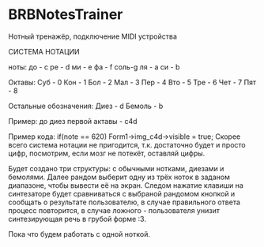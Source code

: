 # BRBNotesTrainer
Нотный тренажёр, подключение MIDI устройства

СИСТЕМА НОТАЦИИ

ноты:
до - c
ре - d
ми - e
фа - f
соль-g
ля - a
си - b

Октавы:
Суб - 0
Кон - 1
Бол - 2
Мал - 3
Пер - 4
Вто - 5
Тре - 6
Чет - 7
Пят - 8

Остальные обозначения:
Диез - d
Бемоль - b

Пример:
до диез первой актавы - c4d

Пример кода:
if(note == 620) Form1->img_c4d->visible = true;
Скорее всего система нотации не пригодится, т.к. достаточно будет и просто цифр, посмотрим, если мозг не потекёт, оставляй цифры.

Будет создано три структуры: с обычными нотками, диезами и бемолями. Далее рандом выберит одну из трёх ноток в заданом диапазоне, чтобы вывести её на экран. Следом нажатие клавиши на синтезаторе будет сравниваться с выбраной рандомом кнопкой и сообщать о результате пользователю, в случае правильного ответа процесс повторится, в случае ложного - пользователя унизит синтезирующая речь в грубой форме :3. 

Пока что будем работать с одной ноткой. 

